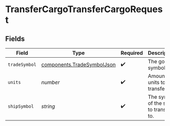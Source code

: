 # TransferCargoTransferCargoRequest


## Fields

| Field                                                                    | Type                                                                     | Required                                                                 | Description                                                              |
| ------------------------------------------------------------------------ | ------------------------------------------------------------------------ | ------------------------------------------------------------------------ | ------------------------------------------------------------------------ |
| `tradeSymbol`                                                            | [components.TradeSymbolJson](../../models/components/tradesymboljson.md) | :heavy_check_mark:                                                       | The good's symbol.                                                       |
| `units`                                                                  | *number*                                                                 | :heavy_check_mark:                                                       | Amount of units to transfer.                                             |
| `shipSymbol`                                                             | *string*                                                                 | :heavy_check_mark:                                                       | The symbol of the ship to transfer to.                                   |